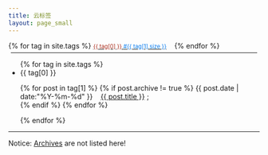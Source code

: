 ```yaml
---
title: 云标签
layout: page_small
---
```


<div id='tag_cloud'>
{% for tag in site.tags %}
<a href="#{{ tag[0] }}" title="{{ tag[0] }}" rel="{{ tag[1].size }}"> <span style="color:#A82918; font-size:0.8em;">{{ tag[0] }} <span style="color:#07e;"> #{{ tag[1].size }}</span></span></a>&nbsp;&nbsp;&nbsp;
{% endfor %}
</div>

<hr style="margin:5px;border-width:2px;">

<ul class="listing">
{% for tag in site.tags %}
  <li class="listing-seperator" id="{{ tag[0] }}">{{ tag[0] }}</li>
  <p class="listing-item">
{% for post in tag[1] %}
{% if post.archive != true %}
  <time datetime="{{ post.date | date:"%Y-%m-%d" }}">{{ post.date | date:"%Y-%m-%d" }}</time>&nbsp;&nbsp;&nbsp;
  <a href="{{ post.url }}" title="{{ post.title }}">{{ post.title }}</a> ; <br/> 
{% endif %}
{% endfor %}
	</p> 
{% endfor %}
</ul>

<!--script src="/jscss/jquery.tagcloud.js" charset="utf-8"></script> 
<script language="javascript">
$.fn.tagcloud.defaults = {
    size: {start: 1, end: 1, unit: 'em'},
      color: {start: '#f8e0e6', end: '#ff3333'}
};

$(function () {
    $('#tag_cloud a').tagcloud();
});
</script-->

-----

Notice: [Archives](/pages/archives.html) are not listed here! 
